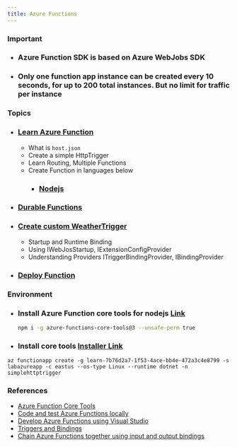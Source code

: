 ```yaml
---
title: Azure Functions
---
```


### Important
- ### Azure Function SDK is based on Azure WebJobs SDK
- ### Only one function app instance can be created every 10 seconds, for up to 200 total instances. But no limit for traffic per instance

### Topics
- ### [Learn Azure Function](Learn)
    - What is `host.json`
    - Create a simple HttpTrigger
    - Learn Routing, Multiple Functions
    - Create Function in languages below
        - ### [Nodejs](CreateNodeJs)
- ### [Durable Functions](DurableFunctions)
- ### [Create custom WeatherTrigger](CustomWeatherTrigger)
    - Startup and Runtime Binding
    - Using IWebJosStartup, IExtensionConfigProvider
    - Understanding Providers ITriggerBindingProvider, IBindingProvider
- ### [Deploy Function](Deployment)


### Environment
- ### Install Azure Function core tools for nodejs [Link](https://www.npmjs.com/package/azure-functions-core-tools)
    ```bash
    npm i -g azure-functions-core-tools@3 --unsafe-perm true
    ```

- ### Install core tools [Installer Link](https://docs.microsoft.com/en-us/azure/azure-functions/functions-run-local?tabs=windows%2Ccsharp%2Cbash)
```azurecli
az functionapp create -g learn-7b76d2a7-1f53-4ace-bb4e-472a3c4e8799 -s labazureapp -c eastus --os-type Linux --runtime dotnet -n simplehttptrigger
```

### References
- [Azure Function Core Tools](https://docs.microsoft.com/en-us/azure/azure-functions/functions-run-local)
- [Code and test Azure Functions locally](https://docs.microsoft.com/en-us/azure/azure-functions/functions-develop-local)
- [Develop Azure Functions using Visual Studio](https://docs.microsoft.com/en-us/azure/azure-functions/functions-develop-vs)
- [Triggers and Bindings](https://docs.microsoft.com/en-us/azure/azure-functions/functions-triggers-bindings)
- [Chain Azure Functions together using input and output bindings](https://docs.microsoft.com/en-us/learn/modules/chain-azure-functions-data-using-bindings/)

